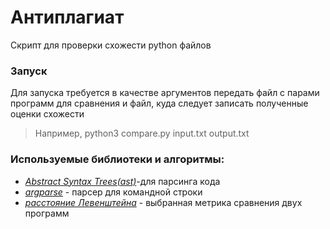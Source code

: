 # Антиплагиат
Скрипт для проверки схожести python файлов
### Запуск
Для запуска требуется в качестве аргументов передать файл с парами программ для сравнения и файл, куда следует записать полученные оценки схожести
> Например, python3 compare.py input.txt output.txt

### Используемые библиотеки и алгоритмы:
- *[Abstract Syntax Trees(ast)](https://docs.python.org/3/library/ast.html)*-для парсинга кода
- *[argparse](https://docs.python.org/3/library/argparse.html)* - парсер для командной строки
- *[расстояние Левенштейна](https://en.wikipedia.org/wiki/Levenshtein_distance)* - выбранная метрика сравнения двух программ
